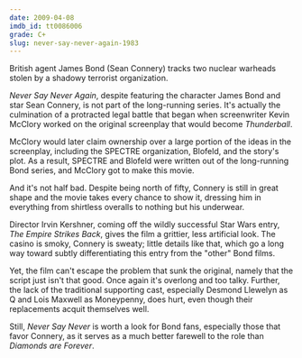 ```yaml
---
date: 2009-04-08
imdb_id: tt0086006
grade: C+
slug: never-say-never-again-1983
---
```


British agent James Bond (Sean Connery) tracks two nuclear warheads stolen by a shadowy terrorist organization.

_Never Say Never Again_, despite featuring the character James Bond and star Sean Connery, is not part of the long-running series. It's actually the culmination of a protracted legal battle that began when screenwriter Kevin McClory worked on the original screenplay that would become <span data-imdb-id="tt0059800">_Thunderball_</span>.

McClory would later claim ownership over a large portion of the ideas in the screenplay, including the SPECTRE organization, Blofeld, and the story's plot. As a result, SPECTRE and Blofeld were written out of the long-running Bond series, and McClory got to make this movie.

And it's not half bad. Despite being north of fifty, Connery is still in great shape and the movie takes every chance to show it, dressing him in everything from shirtless overalls to nothing but his underwear.

Director Irvin Kershner, coming off the wildly successful Star Wars entry, <span data-imdb-id="tt0080684">_The Empire Strikes Back_</span>, gives the film a grittier, less artificial look. The casino is smoky, Connery is sweaty; little details like that, which go a long way toward subtly differentiating this entry from the "other" Bond films.

Yet, the film can't escape the problem that sunk the original, namely that the script just isn't that good. Once again it's overlong and too talky. Further, the lack of the traditional supporting cast, especially Desmond Llewelyn as Q and Lois Maxwell as Moneypenny, does hurt, even though their replacements acquit themselves well.

Still, _Never Say Never_ is worth a look for Bond fans, especially those that favor Connery, as it serves as a much better farewell to the role than <span data-imdb-id="tt0066995">_Diamonds are Forever_</span>.

